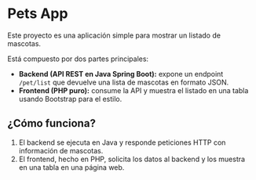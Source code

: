 # Pets App

Este proyecto es una aplicación simple para mostrar un listado de mascotas.

Está compuesto por dos partes principales:

- **Backend (API REST en Java Spring Boot):** expone un endpoint `/pet/list` que devuelve una lista de mascotas en formato JSON.
- **Frontend (PHP puro):** consume la API y muestra el listado en una tabla usando Bootstrap para el estilo.

## ¿Cómo funciona?

1. El backend se ejecuta en Java y responde peticiones HTTP con información de mascotas.
2. El frontend, hecho en PHP, solicita los datos al backend y los muestra en una tabla en una página web.
